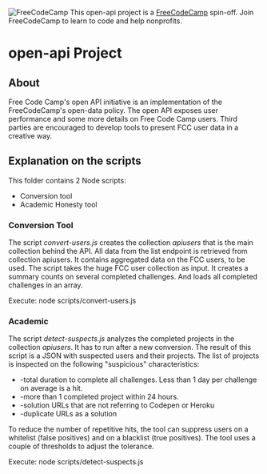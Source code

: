 ![FreeCodeCamp](https://camo.githubusercontent.com/60c67cf9ac2db30d478d21755289c423e1f985c6/68747470733a2f2f73332e616d617a6f6e6177732e636f6d2f66726565636f646563616d702f776964652d736f6369616c2d62616e6e65722e706e67)
This open-api project is a [FreeCodeCamp](http://www.freecodecamp.com) spin-off. Join FreeCodeCamp to learn to code and help nonprofits.

# open-api Project

## About
Free Code Camp's open API initiative is an implementation of the FreeCodeCamp's open-data policy. The open API exposes user performance and some more details on Free Code Camp users. Third parties are encouraged to develop tools to present FCC user data in a creative way. 

## Explanation on the scripts

This folder contains 2 Node scripts:
* Conversion tool
* Academic Honesty tool

### Conversion Tool
The script *convert-users.js* creates the collection *apiusers* that is the main collection behind the API. All data from the list endpoint is retrieved from collection apiusers. It contains aggregated data on the FCC users, to be used.
The script takes the huge FCC user collection as input. It creates a summary counts on several completed challenges. And loads all completed challenges in an array.

Execute: node scripts/convert-users.js


### Academic
The script *detect-suspects.js* analyzes the completed projects in the collection *apiusers*. It has to run after a new conversion. The result of this script is a JSON with suspected users and their projects. The list of projects is inspected on the following "suspicious" characteristics:
* -total duration to complete all challenges. Less than 1 day per challenge on average is a hit.
* -more than 1 completed project within 24 hours.
* -solution URLs that are not referring to Codepen or Heroku
* -duplicate URLs as a solution  

To reduce the number of repetitive hits, the tool can suppress users on a whitelist (false positives) and on a blacklist (true positives). The tool uses a couple of thresholds to adjust the tolerance. 
   
Execute: node scripts/detect-suspects.js
  


